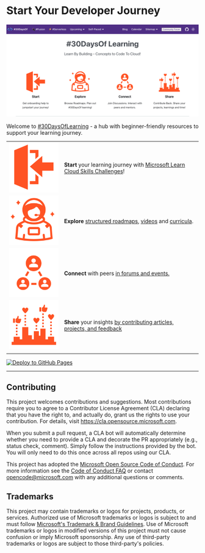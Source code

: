 # Start Your Developer Journey

![](./images/landing.png)

Welcome to [#30DaysOfLearning](https://aka.ms/30DaysOf) - a hub with beginner-friendly resources to support your learning journey.

| | | 
|:---|:---|
|![Start](./website/static/img/landing/start.svg) |**Start** your learning journey with [Microsoft Learn Cloud Skills Challenges](https://microsoft.github.io/30daysof/docs/challenges/intro)! |
| ![Explore](./website/static/img/landing/explore.svg)| **Explore** [structured roadmaps](https://microsoft.github.io/30daysof/docs/category/roadmaps), [videos](https://microsoft.github.io/30daysof/docs/video-series/intro) and [curricula](https://microsoft.github.io/30daysof/docs/category/curricula). |
| ![Connect](./website/static/img/landing/connect.svg)|**Connect** with peers [in forums and events.](https://github.com/microsoft/30daysof/discussions) |
| ![Share](./website/static/img/landing/share.svg)| **Share** your insights [by contributing articles, projects, and feedback](https://github.com/microsoft/30daysof/issues/new/choose) |
| | |

[![Deploy to GitHub Pages](https://github.com/microsoft/30daysof/actions/workflows/deploy-on-push.yml/badge.svg)](https://github.com/microsoft/30daysof/actions/workflows/deploy-on-push.yml)

---


## Contributing

This project welcomes contributions and suggestions.  Most contributions require you to agree to a
Contributor License Agreement (CLA) declaring that you have the right to, and actually do, grant us
the rights to use your contribution. For details, visit https://cla.opensource.microsoft.com.

When you submit a pull request, a CLA bot will automatically determine whether you need to provide
a CLA and decorate the PR appropriately (e.g., status check, comment). Simply follow the instructions
provided by the bot. You will only need to do this once across all repos using our CLA.

This project has adopted the [Microsoft Open Source Code of Conduct](https://opensource.microsoft.com/codeofconduct/).
For more information see the [Code of Conduct FAQ](https://opensource.microsoft.com/codeofconduct/faq/) or
contact [opencode@microsoft.com](mailto:opencode@microsoft.com) with any additional questions or comments.

## Trademarks

This project may contain trademarks or logos for projects, products, or services. Authorized use of Microsoft 
trademarks or logos is subject to and must follow 
[Microsoft's Trademark & Brand Guidelines](https://www.microsoft.com/en-us/legal/intellectualproperty/trademarks/usage/general).
Use of Microsoft trademarks or logos in modified versions of this project must not cause confusion or imply Microsoft sponsorship.
Any use of third-party trademarks or logos are subject to those third-party's policies.
